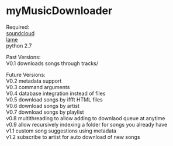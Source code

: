 myMusicDownloader
=================
Required:  
[soundcloud](https://github.com/soundcloud/soundcloud-python)  
[lame](http://lame.sourceforge.net/)  
python 2.7

Past Versions:  
V0.1 downloads songs through tracks/  

Future Versions:  
V0.2 metadata support  
V0.3 command arguments  
V0.4 database integration instead of files  
V0.5 download songs by iffft HTML files  
V0.6 download songs by artist  
V0.7 download songs by playlist  
v0.8 multithreading to allow adding to downlaod queue at anytime  
v0.9 allow recursively indexing a folder for songs you already have  
v1.1 custom song suggestions using metadata   
v1.2 subscribe to artist for auto download of new songs  
